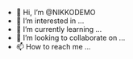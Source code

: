 - 👋 Hi, I’m @NIKKODEMO
- 👀 I’m interested in ...
- 🌱 I’m currently learning ...
- 💞️ I’m looking to collaborate on ...
- 📫 How to reach me ...

<!---
NIKKODEMO/NIKKODEMO is a ✨ special ✨ repository because its `README.md` (this file) appears on your GitHub profile.
You can click the Preview link to take a look at your changes.
--->
